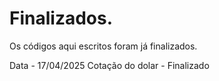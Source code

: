 # Finalizados.
Os códigos aqui escritos foram já finalizados.

Data - 17/04/2025
Cotação do dolar - Finalizado

